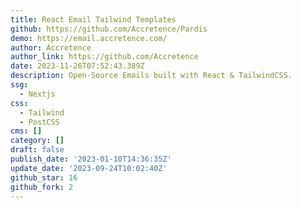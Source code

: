 ```yaml
---
title: React Email Tailwind Templates
github: https://github.com/Accretence/Pardis
demo: https://email.accretence.com/
author: Accretence
author_link: https://github.com/Accretence
date: 2023-11-26T07:52:43.389Z
description: Open-Source Emails built with React & TailwindCSS.
ssg:
  - Nextjs
css:
  - Tailwind
  - PostCSS
cms: []
category: []
draft: false
publish_date: '2023-01-10T14:36:35Z'
update_date: '2023-09-24T10:02:40Z'
github_star: 16
github_fork: 2
---
```

